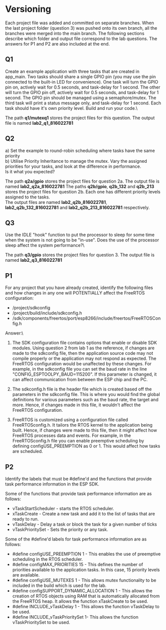 # **Versioning** 
Each project file was added and committed on separate branches. When the last project folder (question 3) was pushed onto its own branch, all the branches were merged
into the main branch. The following sections describe which folder and output file correspond to the lab questions. The answers for P1 and P2 are also included at the end.
## **Q1**
Create an example application with three tasks that are created in app_main. Two tasks should share a single GPIO pin (you may use the pin connected to the built-in LED for convenience). One task will turn the GPIO pin on, actively wait for 0.5 seconds, and task-delay for 1 second. The other will turn the GPIO pin off, actively wait for 0.5 seconds, and task-delay for 1 second. The GPIO pin should be managed using a semaphore/mutex. The third task will print a status message only, and task-delay for 1 second. Each task should have it's own priority level. Build and run your code.\

The path **q1/mutexq1** stores the project files for this question. The output file is named **lab2_q1_816022781**

## **Q2**
a) Set the example to round-robin scheduling where tasks have the same priority\
b) Utilise Priority Inheritance to manage the mutex. Vary the assigned priorities for your tasks, and look at the difference in performance. \
Is it what you expected?

The path **q2a/gpio** stores the project files for question 2a. The output file is named **lab2_q2a_816022781**
The paths **q2b/gpio**, **q2b_132** and **q2b_213** stores the project files for question 2b. Each one has different priority levels assigned to the tasks.\
The output files are named **lab2_q2b_816022781**, **lab2_q2b_132_816022781** and **lab2_q2b_213_816022781** respectively.

## **Q3**
Use the IDLE "hook" function to put the processor to sleep for some time when the system is not going to be "in-use". Does the use of the processor \
sleep affect the system performance?\

The path **q3/gpio** stores the project files for question 3. The output file is named **lab2_q3_816022781**

## **P1**
For any project that you have already created, identify the following files and how changes in any one will POTENTIALLY affect the FreeRTOS configuration:
- /project/sdkconfig
- /project/build/include/sdkconfig.h
- /sdk/components/freertos/port/esp8266/include/freertos/FreeRTOSConfig.h

Answer:\
1. The SDK configuration file contains options that enable or disable SDK modules. Using question 2 from lab 1 as the reference, if changes are made to the sdkconfig file, 
then the application source code may not compile properly or the application may not respond as expected. The FreeRTOS configuration would be unaffected by these changes.
For example, in the sdkconfig file you can set the baud rate in the line "CONFIG_ESPTOOLPY_BAUD=115200". If this parameter is changed, it can affect communication from between the ESP chip and the PC.

2. The sdkconfig.h file is the header file which is created based off the parameters in the sdkconfig file. This is where you would find the global definitions for various parameters such as the baud rate, the target and more.
Hence, if changes made in this file, it wouldn't affect the FreeRTOS configuration.

3. FreeRTOS is customized using a configuration file called FreeRTOSconfig.h. It tailors the RTOS kernel to the application
being built. Hence, if changes were made to this file, then it might affect how FreeRTOS processes data and events. For example,
in the FreeRTOSconfig.h file you can enable preemptive scheduling by defining configUSE_PREEMPTION as 0 or 1. This would affect how tasks are scheduled.

## **P2**
Identify the labels that must be #define'd and the functions that provide task performance information in the ESP SDK.

Some of the functions that provide task performance information are as follows:
- vTaskStartScheduler - starts the RTOS scheduler.
- xTaskCreate - Create a new task and add it to the list of tasks that are ready to run.
- vTaskDelay - Delay a task or block the task for a given number of ticks
- vTaskPrioritySet - Sets the priority or any task.

Some of the #define'd labels for task performance information are as follows:
- #define configUSE_PREEMPTION 1 - This enables the use of preemptive scheduling in the RTOS scheduler.
- #define configMAX_PRIORITIES 15 - This defines the number of priorities available to the application tasks. In this case, 15 priority levels are available.
- #define configUSE_MUTEXES 1 - This allows mutex functionality to be included in the build which is used for the lab.
- #define configSUPPORT_DYNAMIC_ALLOCATION 1 - This allows the creation of RTOS objects using RAM that is automatically allocated from the FreeRTOS heap. It allows the function
xTaskCreate to be used.
- #define INCLUDE_vTaskDelay 1 - This allows the function vTaskDelay to be used.
- #define INCLUDE_vTaskPrioritySet 1- This allows the function vTaskPrioritySet to be used.
